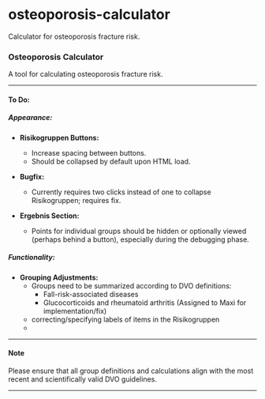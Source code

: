 # osteoporosis-calculator
Calculator for osteoporosis fracture risk.

### Osteoporosis Calculator
A tool for calculating osteoporosis fracture risk.

---

#### To Do:

##### Appearance:

- **Risikogruppen Buttons:**
  - Increase spacing between buttons.
  - Should be collapsed by default upon HTML load.
  
- **Bugfix:**
  - Currently requires two clicks instead of one to collapse Risikogruppen; requires fix.

- **Ergebnis Section:**
  - Points for individual groups should be hidden or optionally viewed (perhaps behind a button), especially during the debugging phase.
  
##### Functionality:

- **Grouping Adjustments:**
  - Groups need to be summarized according to DVO definitions:
    - Fall-risk-associated diseases
    - Glucocorticoids and rheumatoid arthritis (Assigned to Maxi for implementation/fix)
  - correcting/specifying labels of items in the Risikogruppen
  - 

---

#### Note
Please ensure that all group definitions and calculations align with the most recent and scientifically valid DVO guidelines.

---
